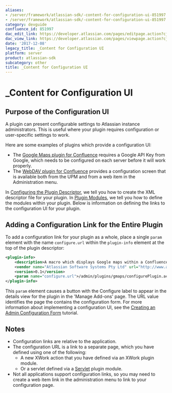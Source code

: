 ```yaml
---
aliases:
- /server/framework/atlassian-sdk/-content-for-configuration-ui-851997.html
- /server/framework/atlassian-sdk/-content-for-configuration-ui-851997.md
category: devguide
confluence_id: 851997
dac_edit_link: https://developer.atlassian.com/pages/editpage.action?cjm=wozere&pageId=851997
dac_view_link: https://developer.atlassian.com/pages/viewpage.action?cjm=wozere&pageId=851997
date: '2017-12-08'
legacy_title: _Content for Configuration UI
platform: server
product: atlassian-sdk
subcategory: other
title: _Content for Configuration UI
---
```

# \_Content for Configuration UI

## Purpose of the Configuration UI

A plugin can present configurable settings to Atlassian instance administrators. This is useful where your plugin requires configuration or user-specific settings to work.

Here are some examples of plugins which provide a configuration UI:

-   The <a href="https://plugins.atlassian.com/plugin/details/251" class="external-link">Google Maps plugin for Confluence</a> requires a Google API Key from Google, which needs to be configured on each server before it will work properly.
-   The <a href="https://plugins.atlassian.com/plugin/details/236" class="external-link">WebDAV plugin for Confluence</a> provides a configuration screen that is available both from the UPM and from a web item in the Administration menu.

In [Configuring the Plugin Descriptor](/server/framework/atlassian-sdk/configuring-the-plugin-descriptor), we tell you how to create the XML descriptor file for your plugin. In [Plugin Modules](/server/framework/atlassian-sdk/plugin-modules), we tell you how to define the modules within your plugin. Below is information on defining the links to the configuration UI for your plugin.

## Adding a Configuration Link for the Entire Plugin

To add a configuration link for your plugin as a whole, place a single `param` element with the name `configure.url` within the `plugin-info` element at the top of the plugin descriptor:

``` xml
<plugin-info>
    <description>A macro which displays Google maps within a Confluence page.</description>
    <vendor name="Atlassian Software Systems Pty Ltd" url="http://www.atlassian.com/"/>
    <version>0.1</version>
    <param name="configure.url">/admin/plugins/gmaps/configurePlugin.action</param>
</plugin-info>
```

This `param` element causes a button with the Configure label to appear in the details view for the plugin in the 'Manage Add-ons' page. The URL value identifies the page the contains the configuration form. For more information about implementing a configuration UI, see the [Creating an Admin Configuration Form](/server/framework/atlassian-sdk/creating-an-admin-configuration-form) tutorial.

## Notes

-   Configuration links are relative to the application.
-   The configuration URL is a link to a separate page, which you have defined using one of the following:
    -   A new XWork action that you have defined via an XWork plugin module.
    -   Or a servlet defined via a [Servlet](/server/framework/atlassian-sdk/servlet-plugin-module) plugin module.
-   Not all applications support configuration links, so you may need to create a web item link in the administration menu to link to your configuration page.
